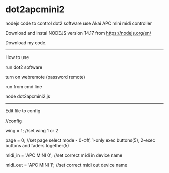 # dot2apcmini2
nodejs code to control dot2 software use Akai APC mini midi controller


Download and instal NODEJS version 14.17 from https://nodejs.org/en/

Download my code.

----------------------

How to use

run dot2 software

turn on webremote (password remote)

run from cmd line

node dot2apcmini2.js

--------------------

Edit file to config

//config 

wing = 1;   //set wing 1 or 2

page = 0;   //set page select mode - 0-off, 1-only exec buttons(5), 2-exec buttons and faders together(5)

midi_in = 'APC MINI 0';     //set correct midi in device name

midi_out = 'APC MINI 1';    //set correct midi out device name

